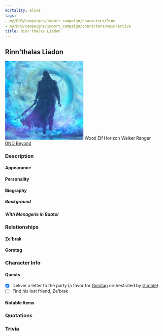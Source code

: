 ```yaml
---
mortality: alive
tags:
- my/DND/campaigns/import_campaign/characters/Rinn
- my/DND/campaigns/import_campaign/characters/main/active
title: Rinn'thalas Liadon
---
```


## Rinn'thalas Liadon

![Pasted image 20211106142358.png](/images/dnd/pc-rinn.png)
Wood Elf Horizon Walker Ranger
[DND Beyond](https://www.dndbeyond.com/profile/VigilantPotato/characters/60836645)

### Description

#### Appearance

#### Personality

#### Biography

##### Background

##### With Menagerie in Baator

### Relationships

#### Ze'brak

#### Gorstag

### Character Info

#### Quests

- [x] Deliver a letter to the party (a favor for [Gorstag](/dnd/characters/gorstag/) orchestrated by [Gimble](/dnd/characters/gimble-the-diviner/))
- [ ] Find his lost friend, Ze'brak

#### Notable Items

### Quotations

### Trivia
